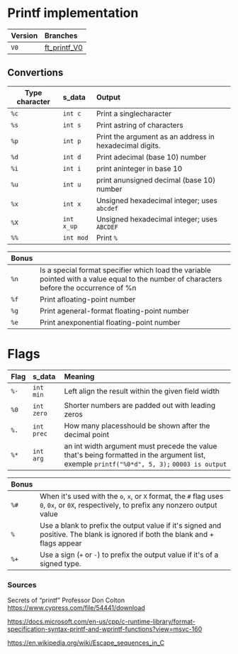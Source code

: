 # Printf implementation

| Version | Branches |
|-|:-|
| `V0` | [ft_printf_V0](https://github.com/Matthew-Dreemurr/42_printf/tree/ft_printf_V0) |

## Convertions

| Type character | s_data | Output|
|-|:-|:-|
| `%c` | `int c` | Print a singlecharacter |
| `%s` | `int s` | Print astring of characters |
| `%p` | `int p` | Print the argument as an address in hexadecimal digits. |
| `%d` | `int d` | Print adecimal (base 10) number |
| `%i` | `int i` | print aninteger in base 10 |
| `%u` | `int u` | print anunsigned decimal (base 10) number |
| `%x` | `int x` | Unsigned hexadecimal integer; uses `abcdef` |
| `%X` | `int x_up` | Unsigned hexadecimal integer; uses `ABCDEF` |
| `%%` | `int mod` | Print `%` |

| **Bonus** |  |
|-|:-|
| `%n` | Is a special format specifier which load the variable pointed with a value equal to the number of characters before the occurrence of %n|
| `%f` | Print afloating-point number |
| `%g` | Print ageneral-format floating-point number |
| `%e` | Print anexponential floating-point number |

# Flags

| Flag | s_data | Meaning |
|-|:-|:-|
| `%-` | `int min` | Left align the result within the given field width |
| `%0` | `int zero` | Shorter numbers are padded out with leading zeros |
| `%.` | `int prec` | How many placesshould be shown after the decimal point |
| `%*` | `int arg` | an int width argument must precede the value that's being formatted in the argument list, exemple `printf("%0*d", 5, 3);` `00003 is output` |

| **Bonus** |  |
| ------------- |:-------------|
| `%#` | When it's used with the `o`, `x`, or `X` format, the `#` flag uses `0`, `0x`, or `0X`, respectively, to prefix any nonzero output value |
| `% ` | Use a blank to prefix the output value if it's signed and positive. The blank is ignored if both the blank and + flags appear |
| `%+` | Use a sign (`+` or `-`) to prefix the output value if it's of a signed type. |

### Sources

Secrets of “printf” Professor Don Colton
  https://www.cypress.com/file/54441/download

https://docs.microsoft.com/en-us/cpp/c-runtime-library/format-specification-syntax-printf-and-wprintf-functions?view=msvc-160

https://en.wikipedia.org/wiki/Escape_sequences_in_C
